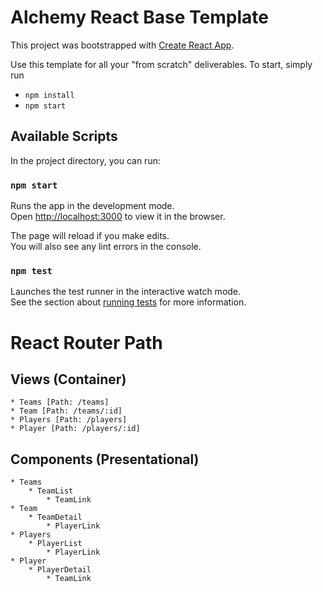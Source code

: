 # Alchemy React Base Template

This project was bootstrapped with [Create React App](https://github.com/facebook/create-react-app).

Use this template for all your "from scratch" deliverables. To start, simply run

- `npm install`
- `npm start`

## Available Scripts

In the project directory, you can run:

### `npm start`

Runs the app in the development mode.\
Open [http://localhost:3000](http://localhost:3000) to view it in the browser.

The page will reload if you make edits.\
You will also see any lint errors in the console.

### `npm test`

Launches the test runner in the interactive watch mode.\
See the section about [running tests](https://facebook.github.io/create-react-app/docs/running-tests) for more information.

# React Router Path

## Views (Container)

    * Teams [Path: /teams]
    * Team [Path: /teams/:id]
    * Players [Path: /players]
    * Player [Path: /players/:id]

## Components (Presentational)

    * Teams
        * TeamList
            * TeamLink
    * Team
        * TeamDetail
            * PlayerLink
    * Players
        * PlayerList
            * PlayerLink
    * Player
        * PlayerDetail
            * TeamLink
